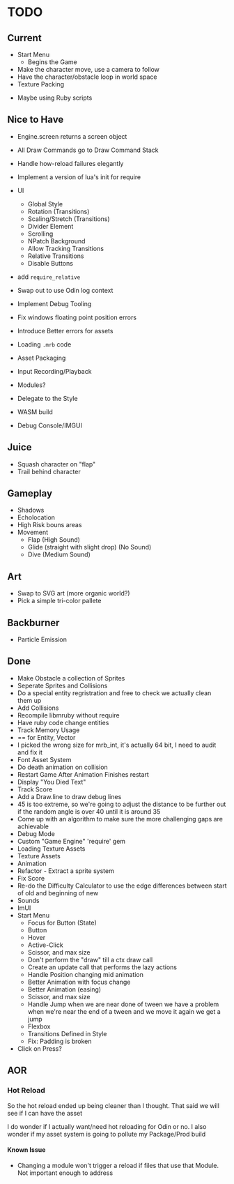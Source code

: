 # TODO

## Current

* Start Menu
  - Begins the Game
* Make the character move, use a camera to follow
* Have the character/obstacle loop in world space
* Texture Packing
 - Maybe using Ruby scripts

## Nice to Have

* Engine.screen returns a screen object
* All Draw Commands go to Draw Command Stack
* Handle how-reload failures elegantly
* Implement a version of lua's init for require
* UI
  - Global Style
  - Rotation (Transitions)
  - Scaling/Stretch (Transitions)
  - Divider Element
  - Scrolling
  - NPatch Background
  - Allow Tracking Transitions
  - Relative Transitions
  - Disable Buttons

* add `require_relative`
* Swap out to use Odin log context
* Implement Debug Tooling
* Fix windows floating point position errors
* Introduce Better errors for assets
* Loading `.mrb` code
* Asset Packaging
* Input Recording/Playback
* Modules?
* Delegate to the Style
* WASM build
* Debug Console/IMGUI

## Juice

* Squash character on "flap"
* Trail behind character

## Gameplay

* Shadows
* Echolocation
* High Risk bouns areas
* Movement
  - Flap (High Sound)
  - Glide (straight with slight drop) (No Sound)
  - Dive (Medium Sound)

## Art

* Swap to SVG art (more organic world?)
* Pick a simple tri-color pallete

## Backburner

* Particle Emission

## Done

* Make Obstacle a collection of Sprites
* Seperate Sprites and Collisions
* Do a special entity regristration and free to check we actually clean them up
* Add Collisions
* Recompile libmruby without require
* Have ruby code change entities
* Track Memory Usage
* == for Entity, Vector
* I picked the wrong size for mrb_int, it's actually 64 bit, I need to audit and fix it
* Font Asset System
* Do death animation on collision
* Restart Game After Animation Finishes restart
* Display "You Died Text"
* Track Score
* Add a Draw.line to draw debug lines
* 45 is too extreme, so we're going to adjust the distance to be further out if the random angle is over 40 until it is around 35
* Come up with an algorithm to make sure the more challenging gaps are achievable
* Debug Mode
* Custom "Game Engine" 'require' gem
* Loading Texture Assets
* Texture Assets
* Animation
* Refactor - Extract a sprite system
* Fix Score
* Re-do the Difficulty Calculator to use the edge differences between start of old and beginning of new
* Sounds
* ImUI
* Start Menu
  - Focus for Button (State)
  - Button
  - Hover
  - Active-Click
  - Scissor, and max size
  - Don't perform the "draw" till a ctx draw call
  - Create an update call that performs the lazy actions
  - Handle Position changing mid animation
  - Better Animation with focus change
  - Better Animation (easing)
  - Scissor, and max size
  - Handle Jump when we are near done of tween
    we have a problem when we're near the end of a tween and we move it again we get a jump
  - Flexbox
  - Transitions Defined in Style
  - Fix: Padding is broken
* Click on Press?
## AOR

### Hot Reload

So the hot reload ended up being cleaner than I thought. That said we will see if I can have the asset

I do wonder if I actually want/need hot reloading for Odin or no. I also wonder if my asset system is going
to pollute my Package/Prod build

#### Known Issue

- Changing a module won't trigger a reload if files that use that Module. Not important enough to address
